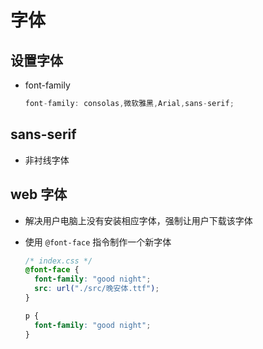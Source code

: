 # 字体

## 设置字体

+ font-family

    ```js
    font-family: consolas,微软雅黑,Arial,sans-serif;
    ```

## sans-serif

+ 非衬线字体

## web 字体

+ 解决用户电脑上没有安装相应字体，强制让用户下载该字体

+ 使用 `@font-face` 指令制作一个新字体

    ```css
    /* index.css */
    @font-face {
      font-family: "good night";
      src: url("./src/晚安体.ttf");
    }

    p {
      font-family: "good night";
    }
    ```
